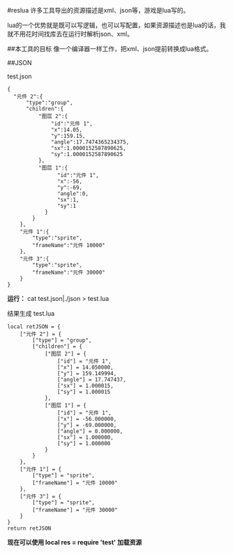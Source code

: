 #reslua
许多工具导出的资源描述是xml、json等，游戏是lua写的。

lua的一个优势就是既可以写逻辑，也可以写配置，如果资源描述也是lua的话，我就不用花时间找库去在运行时解析json、xml。

##本工具的目标
像一个编译器一样工作，把xml、json提前转换成lua格式。

##JSON

test.json
  
    {
  	  "元件 2":{
  		  "type":"group",
  		  "children":{
  			  "图层 2":{
  				  "id":"元件 1",
  				  "x":14.05,
  				  "y":159.15,
  				  "angle":17.7474365234375,
  				  "sx":1.0000152587890625,
  				  "sy":1.0000152587890625
  			  },
  			  "图层 1":{
    				"id":"元件 1",
    				"x":-56,
    				"y":-69,
    				"angle":0,
    				"sx":1,
    				"sy":1
    			}
    		}
    	},
    	"元件 1":{
    		"type":"sprite",
    		"frameName":"元件 10000"
    	},
    	"元件 3":{
    		"type":"sprite",
    		"frameName":"元件 30000"
    	}
    }
    
**运行：** cat test.json|./json > test.lua

结果生成 test.lua

    local retJSON = {
    	["元件 2"] = {
    		["type"] = "group",
    		["children"] = {
    			["图层 2"] = {
    				["id"] = "元件 1",
    				["x"] = 14.050000,
    				["y"] = 159.149994,
    				["angle"] = 17.747437,
    				["sx"] = 1.000015,
    				["sy"] = 1.000015
    			},
    			["图层 1"] = {
    				["id"] = "元件 1",
    				["x"] = -56.000000,
    				["y"] = -69.000000,
    				["angle"] = 0.000000,
    				["sx"] = 1.000000,
    				["sy"] = 1.000000
    			}
    		}
    	},
    	["元件 1"] = {
    		["type"] = "sprite",
    		["frameName"] = "元件 10000"
    	},
    	["元件 3"] = {
    		["type"] = "sprite",
    		["frameName"] = "元件 30000"
    	}
    }
    return retJSON
    
**现在可以使用 local res = require 'test' 加载资源**

